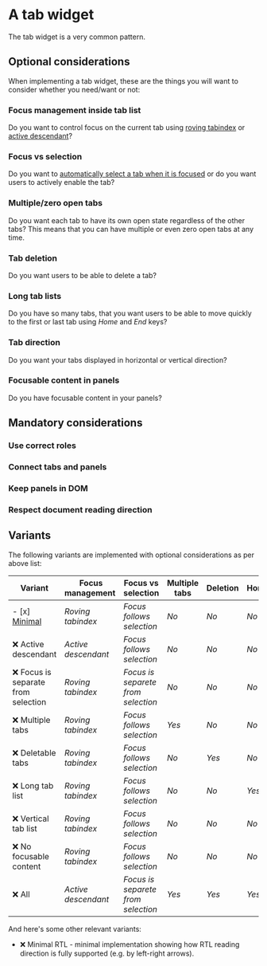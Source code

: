 # A tab widget

The tab widget is a very common pattern.

## Optional considerations

When implementing a tab widget, these are the things you will want to consider whether you need/want or not:

### Focus management inside tab list

Do you want to control focus on the current tab using [roving tabindex](https://www.w3.org/TR/wai-aria-practices/#kbd_roving_tabindex) or [active descendant](https://www.w3.org/TR/wai-aria-practices/#kbd_focus_activedescendant)?

### Focus vs selection

Do you want to [automatically select a tab when it is focused](https://www.w3.org/TR/wai-aria-practices/#kbd_selection_follows_focus) or do you want users to actively enable the tab?

### Multiple/zero open tabs

Do you want each tab to have its own open state regardless of the other tabs? This means that you can have multiple or even zero open tabs at any time.

### Tab deletion

Do you want users to be able to delete a tab?

### Long tab lists

Do you have so many tabs, that you want users to be able to move quickly to the first or last tab using _Home_ and _End_ keys?

### Tab direction

Do you want your tabs displayed in horizontal or vertical direction?

### Focusable content in panels

Do you have focusable content in your panels?

## Mandatory considerations

### Use correct roles

### Connect tabs and panels

### Keep panels in DOM

### Respect document reading direction

## Variants

The following variants are implemented with optional considerations as per above list:

| Variant | Focus management | Focus vs selection | Multiple tabs | Deletion | Home/End | Direction | Focusable panels |
|-|-|-|-|-|-|-|-|
| - [x] [Minimal](minimal/) | _Roving tabindex_ | _Focus follows selection_ | _No_ | _No_ | _No_ | _Horizontal_ | _Focusable content_ |
| ❌ Active descendant  | _Active descendant_ | _Focus follows selection_ | _No_ | _No_ | _No_ | _Horizontal_ | _Focusable content_ |
| ❌ Focus is separate from selection | _Roving tabindex_ | _Focus is separete from selection_ | _No_ | _No_ | _No_ | _Horizontal_ | _Focusable content_ |
| ❌ Multiple tabs | _Roving tabindex_ | _Focus follows selection_ | _Yes_ | _No_ | _No_ | _Horizontal_ | _Focusable content_ |
| ❌ Deletable tabs | _Roving tabindex_ | _Focus follows selection_ | _No_ | _Yes_ | _No_ | _Horizontal_ | _Focusable content_ |
| ❌ Long tab list | _Roving tabindex_ | _Focus follows selection_ | _No_ | _No_ | _Yes_ | _Horizontal_ | _Focusable content_ |
| ❌ Vertical tab list | _Roving tabindex_ | _Focus follows selection_ | _No_ | _No_ | _No_ | _Vertical_ | _Focusable content_ |
| ❌ No focusable content | _Roving tabindex_ | _Focus follows selection_ | _No_ | _No_ | _No_ | _Horizontal_ | _No focusable content_ |
| ❌ All | _Active descendant_ | _Focus is separete from selection_ | _Yes_ | _Yes_ | _Yes_ | _Vertical_ | _No focusable content_ |

And here's some other relevant variants:

* ❌ Minimal RTL - minimal implementation showing how RTL reading direction is fully supported (e.g. by left-right arrows).


